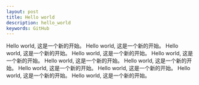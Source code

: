 ```yaml
---
layout: post
title: Hello world
description: hello_world 
keywords: GitHub
---
```

Hello world, 这是一个新的开始。
Hello world, 这是一个新的开始。
Hello world, 这是一个新的开始。
Hello world, 这是一个新的开始。
Hello world, 这是一个新的开始。
Hello world, 这是一个新的开始。
Hello world, 这是一个新的开始。
Hello world, 这是一个新的开始。
Hello world, 这是一个新的开始。
Hello world, 这是一个新的开始。
Hello world, 这是一个新的开始。
